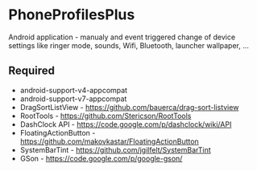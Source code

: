 PhoneProfilesPlus
=================

Android application - manualy and event triggered change of device settings like ringer mode, sounds, Wifi, Bluetooth, launcher wallpaper, ...

Required
--------

- android-support-v4-appcompat
- android-support-v7-appcompat
- DragSortListView - https://github.com/bauerca/drag-sort-listview
- RootTools - https://github.com/Stericson/RootTools
- DashClock API - https://code.google.com/p/dashclock/wiki/API
- FloatingActionButton - https://github.com/makovkastar/FloatingActionButton
- SystemBarTint - https://github.com/jgilfelt/SystemBarTint
- GSon - https://code.google.com/p/google-gson/
